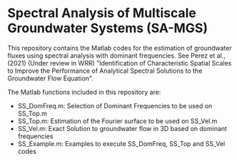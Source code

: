 # Spectral Analysis of Multiscale Groundwater Systems (SA-MGS)

This repository contains the Matlab codes for the estimation of groundwater fluxes using spectral analysis with dominant frequencies. See Perez et al., (2021) (Under review in WRR) "Identification of Characteristic Spatial Scales to Improve the Performance of Analytical Spectral Solutions to the Groundwater Flow Equation".

The Matlab functions included in this repository are:
- SS_DomFreq.m: Selection of Dominant Frequencies to be used on SS_Top.m
- SS_Top.m: Estimation of the Fourier surface to be used on SS_Vel.m
- SS_Vel.m: Exact Solution to groundwater flow in 3D based on dominant frequencies
- SS_Example.m: Examples to execute SS_DomFreq, SS_Top and SS_Vel codes 
